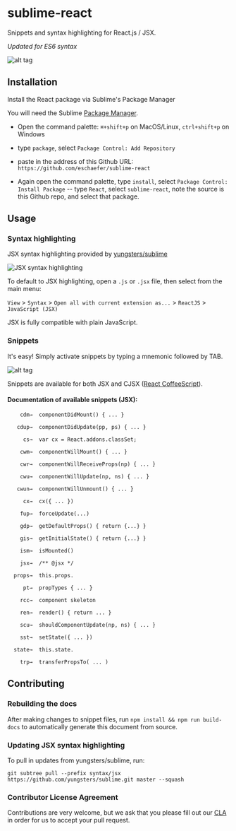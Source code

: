 # sublime-react

Snippets and syntax highlighting for React.js / JSX.

*Updated for ES6 syntax*

![alt tag](https://raw.github.com/jgebhardt/sublime-react/master/docs/img/sr-rcc-out.gif)

## Installation

Install the React package via Sublime's Package Manager

You will need the Sublime [Package Manager](https://sublime.wbond.net/installation).

- Open the command palette: `⌘+shift+p` on MacOS/Linux, `ctrl+shift+p` on Windows

- type `package`, select `Package Control: Add Repository`

- paste in the address of this Github URL: `https://github.com/eschaefer/sublime-react`

- Again open the command palette, type `install`, select `Package Control: Install Package`
-- type `React`, select `sublime-react`, note the source is this Github repo, and select that package.


## Usage

### Syntax highlighting

JSX syntax highlighting provided by [yungsters/sublime](https://github.com/yungsters/sublime)

![JSX syntax highlighting](https://raw.github.com/jgebhardt/sublime-react/master/docs/img/sr-jsx-out.gif)

To default to JSX highlighting, open a `.js` or `.jsx` file, then select from the main menu:

`View` > `Syntax` > `Open all with current extension as...` > `ReactJS` > `JavaScript (JSX)`

JSX is fully compatible with plain JavaScript.

### Snippets

It's easy! Simply activate snippets by typing a mnemonic followed by TAB.

![alt tag](https://raw.github.com/jgebhardt/sublime-react/master/docs/img/sr-snippets-out.gif)

Snippets are available for both JSX and CJSX ([React CoffeeScript](https://github.com/jsdf/coffee-react-transform)).

#### Documentation of available snippets (JSX):

```
    cdm→  componentDidMount() { ... }

   cdup→  componentDidUpdate(pp, ps) { ... }

     cs→  var cx = React.addons.classSet;

    cwm→  componentWillMount() { ... }

    cwr→  componentWillReceiveProps(np) { ... }

    cwu→  componentWillUpdate(np, ns) { ... }

   cwun→  componentWillUnmount() { ... }

     cx→  cx({ ... })

    fup→  forceUpdate(...)

    gdp→  getDefaultProps() { return {...} }

    gis→  getInitialState() { return {...} }

    ism→  isMounted()

    jsx→  /** @jsx */

  props→  this.props.

     pt→  propTypes { ... }

    rcc→  component skeleton

    ren→  render() { return ... }

    scu→  shouldComponentUpdate(np, ns) { ... }

    sst→  setState({ ... })

  state→  this.state.

    trp→  transferPropsTo( ... )

```

## Contributing

### Rebuilding the docs

After making changes to snippet files, run `npm install && npm run build-docs` to automatically generate this document from source.

### Updating JSX syntax highlighting

To pull in updates from yungsters/sublime, run:

`git subtree pull --prefix syntax/jsx https://github.com/yungsters/sublime.git master --squash`

### Contributor License Agreement

Contributions are very welcome, but we ask that you please fill out our [CLA](https://code.facebook.com/cla) in order for us to accept your pull request.

